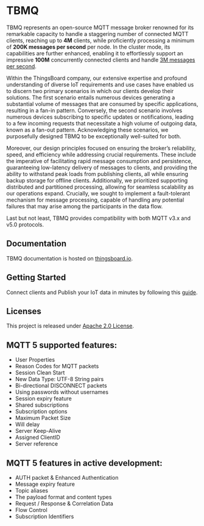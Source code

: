 # TBMQ

TBMQ represents an open-source MQTT message broker renowned for its remarkable capacity to handle a staggering number of
connected MQTT clients,
reaching up to **4M** clients, while proficiently processing a minimum of **200K messages per second** per node.
In the cluster mode, its capabilities are further enhanced,
enabling it to effortlessly support an impressive **100M** concurrently connected clients and handle
[3M messages per second](https://thingsboard.io/docs/mqtt-broker/reference/performance-tests/).

Within the ThingsBoard company, our extensive expertise and profound understanding of diverse IoT requirements and use
cases
have enabled us to discern two primary scenarios in which our clients develop their solutions.
The first scenario entails numerous devices generating a substantial volume of messages that are consumed by specific
applications, resulting in a fan-in pattern.
Conversely, the second scenario involves numerous devices subscribing to specific updates or notifications,
leading to a few incoming requests that necessitate a high volume of outgoing data, known as a fan-out pattern.
Acknowledging these scenarios, we purposefully designed TBMQ to be exceptionally well-suited for both.

Moreover, our design principles focused on ensuring the broker’s reliability, speed, and efficiency while addressing
crucial requirements.
These include the imperative of facilitating rapid message consumption and persistence, guaranteeing low-latency
delivery of messages to clients,
and providing the ability to withstand peak loads from publishing clients, all while ensuring backup storage for offline
clients.
Additionally, we prioritized supporting distributed and partitioned processing, allowing for seamless scalability as our
operations expand.
Crucially, we sought to implement a fault-tolerant mechanism for message processing, capable of handling any potential
failures that may arise among the participants in the data flow.

Last but not least, TBMQ provides compatibility with both MQTT v3.x and v5.0 protocols.

## Documentation

TBMQ documentation is hosted on [thingsboard.io](https://thingsboard.io/docs/mqtt-broker/).

## Getting Started

Connect clients and Publish your IoT data in minutes by following
this [guide](https://thingsboard.io/docs/mqtt-broker/getting-started/).

## Licenses

This project is released under [Apache 2.0 License](./LICENSE).

## MQTT 5 supported features:

- User Properties
- Reason Codes for MQTT packets
- Session Clean Start
- New Data Type: UTF-8 String pairs
- Bi-directional DISCONNECT packets
- Using passwords without usernames
- Session expiry feature
- Shared subscriptions
- Subscription options
- Maximum Packet Size
- Will delay
- Server Keep-Alive
- Assigned ClientID
- Server reference

## MQTT 5 features in active development:

- AUTH packet & Enhanced Authentication
- Message expiry feature
- Topic aliases
- The payload format and content types
- Request / Response & Correlation Data
- Flow Control
- Subscription Identifiers
